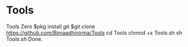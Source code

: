 # Tools
Tools Zero
$pkg install git
$git clone https://github.com/Bimaadhinirma/Tools
cd Tools
chmod +x Tools.sh
sh Tools.sh
Done.
